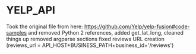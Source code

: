 # YELP_API
Took the original file from here: https://github.com/Yelp/yelp-fusion#code-samples and removed Python 2 references, added get_lat_long, cleaned things up
removed argparse sections
fixed reviews URL creation (reviews_url =  API_HOST+BUSINESS_PATH+business_id+'/reviews')
